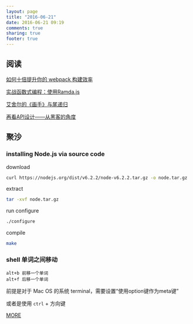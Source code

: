 ```yaml
---
layout: page
title: "2016-06-21"
date: 2016-06-21 09:19
comments: true
sharing: true
footer: true
---
```


## 阅读

[如何十倍提升你的 webpack 构建效率](http://eternalsky.me/ru-he-10-bei-ti-gao-ni-de-webpack-gou-jian-xiao-lu/)

[实战函数式编程：使用Ramda.js](http://www.zcfy.cc/article/577)

[艾舍尔的《画手》与尾递归](http://www.jianshu.com/p/78413f17bfce)

[再看API设计——从黑客的角度](http://insights.thoughtworkers.org/api-design-on-hacker-side/)

## 聚沙

### installing Node.js via source code

download

```sh
curl https://nodejs.org/dist/v6.2.2/node-v6.2.2.tar.gz -o node.tar.gz
```
extract

```sh
tar -xvf node.tar.gz
```

run configure

```sh
./configure
```

compile

```sh
make
```

### shell 单词之间移动

```text
alt+b 前移一个单词
alt+f 后移一个单词
```

前提是对于 Mac OS 的系统 terminal，需要设置“使用option键作为meta键”

或者是使用 `ctrl` + 方向键



[MORE](http://blog.mirreal.net/note/2016-06-21.html)
